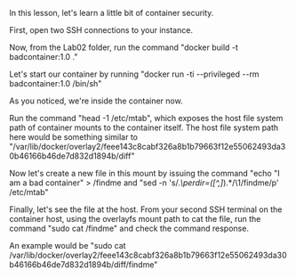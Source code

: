 In this lesson, let's learn a little bit of container security.

First, open two SSH connections to your instance.

Now, from the Lab02 folder, run the command "docker build -t badcontainer:1.0 ."

Let's start our container by running "docker run -ti --privileged --rm badcontainer:1.0 /bin/sh"

As you noticed, we're inside the container now.

Run the command "head -1 /etc/mtab", which exposes the host file system path of container mounts to the container itself. 
The host file system path here would be something similar to "/var/lib/docker/overlay2/feee143c8cabf326a8b1b79663f12e55062493da30b46166b46de7d832d1894b/diff"

Now let's create a new file in this mount by issuing the command "echo "I am a bad container" > /findme and "sed -n 's/.*\perdir=\([^,]*\).*/\1\/findme/p' /etc/mtab"

Finally, let's see the file at the host. From your second SSH terminal on the container host, using the overlayfs mount path to cat the file,
run the command "sudo cat <your host file system path>/findme" and check the command response.

An example would be "sudo cat /var/lib/docker/overlay2/feee143c8cabf326a8b1b79663f12e55062493da30b46166b46de7d832d1894b/diff/findme"
